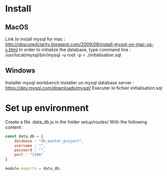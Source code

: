 # Install

## MacOS

Link to install mysql for mac : 
http://obscuredclarity.blogspot.com/2009/08/install-mysql-on-mac-os-x.html
In order to initialize the database, type command line : /usr/local/mysql/bin/mysql -u root -p < ./initialisation.sql

## Windows 

Installer mysql workbench
Installer un mysql database server : https://dev.mysql.com/downloads/mysql/
Executer le fichier initialisation.sql
# Set up environment 

Create a file .data_db.js in the folder setup/routes/
With the following content : 
```js
const data_db = {
    database : "db_master_project",
    username : "",
    password : "",
    port : "3306"
}

module.exports = data_db;
```